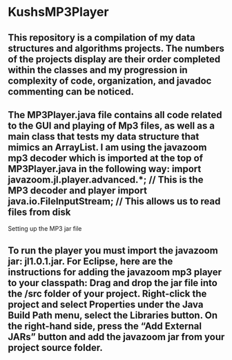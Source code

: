 # KushsMP3Player
This repository is a compilation of my data structures and algorithms projects. The numbers of the projects display are their order completed within the classes and my progression in complexity of code, organization, and javadoc commenting can be noticed.
--------------------------------------------------------------------------------------------------------------------------------------
The MP3Player.java file contains all code related to the GUI and playing of Mp3 files, as well as a main class that tests my data structure that mimics an ArrayList.
I am using the javazoom mp3 decoder which is imported at the top of MP3Player.java in the following way: 
import javazoom.jl.player.advanced.*; // This is the MP3 decoder and player 
import java.io.FileInputStream; // This allows us to read files from disk
--------------------------------------------------------------------------------------------------------------------------------------
Setting up the MP3 jar file 

To run the player you must import the javazoom jar: jl1.0.1.jar.
For Eclipse, here are the instructions for adding the javazoom mp3 player to your classpath: Drag and drop the jar file into the /src folder of your project.
Right-click the project and select Properties under the Java Build Path menu, select the Libraries button.
On the right-hand side, press the “Add External JARs” button and add the javazoom jar from your project source folder.
--------------------------------------------------------------------------------------------------------------------------------------
